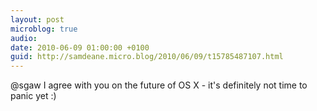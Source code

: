 ```yaml
---
layout: post
microblog: true
audio: 
date: 2010-06-09 01:00:00 +0100
guid: http://samdeane.micro.blog/2010/06/09/t15785487107.html
---
```

@sgaw I agree with you on the future of OS X - it's definitely not time to panic yet :)
